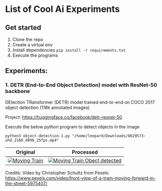 # List of Cool Ai Experiments

## Get started

1. Clone the repo
2. Create a virtual env
3. Install dependencies `pip install -r requirements.txt`
4. Execute the programs

## Experiments:

### 1. DETR (End-to-End Object Detection) model with ResNet-50 backbone

DEtection TRansformer (DETR) model trained end-to-end on COCO 2017 object detection (118k annotated images)

Project: https://huggingface.co/facebook/detr-resnet-50

Execute the below python program to detect objects in the image

`python3 object-detection-1.py "/home/leopard/Downloads/8629573-uhd_2160_4096_25fps.mp4"`

| Original | Processed                                                                                                                            |
|---|--------------------------------------------------------------------------------------------------------------------------------------|
| [![Moving Train](https://img.youtube.com/vi/HJK0-FPRr1k/0.jpg)](https://youtube.com/shorts/HJK0-FPRr1k) | [![Moving Train Obect detected](https://img.youtube.com/vi/DeCYz2npo5M/0.jpg)](https://youtube.com/shorts/DeCYz2npo5M) |

Credits: Video by Christopher Schultz from Pexels: https://www.pexels.com/video/front-view-of-a-tram-moving-forward-in-the-street-5975407/